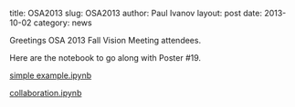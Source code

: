 title: OSA2013
slug: OSA2013
author: Paul Ivanov
layout: post
date: 2013-10-02
category: news

Greetings OSA 2013 Fall Vision Meeting attendees.

Here are the notebook to go along with Poster #19.

[simple example.ipynb](http://nbviewer.ipython.org/urls/raw.github.com/ivanov/pyarbus/master/docs/examples/simple%20example.ipynb)

[collaboration.ipynb](http://nbviewer.ipython.org/urls/raw.github.com/ivanov/pyarbus/master/docs/examples/collaboration.ipynb)



